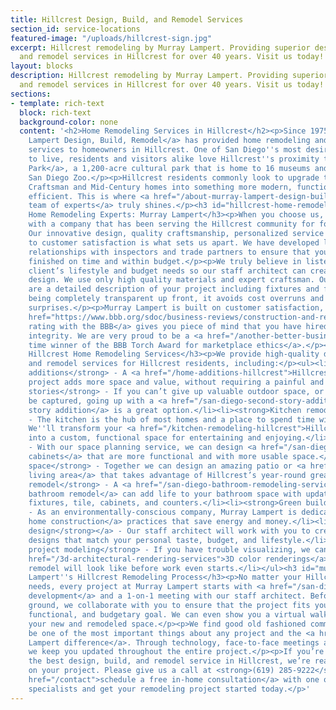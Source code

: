 ```yaml
---
title: Hillcrest Design, Build, and Remodel Services
section_id: service-locations
featured-image: "/uploads/hillcrest-sign.jpg"
excerpt: Hillcrest remodeling by Murray Lampert. Providing superior design, build,
  and remodel services in Hillcrest for over 40 years. Visit us today!
layout: blocks
description: Hillcrest remodeling by Murray Lampert. Providing superior design, build,
  and remodel services in Hillcrest for over 40 years. Visit us today!
sections:
- template: rich-text
  block: rich-text
  background-color: none
  content: '<h2>Home Remodeling Services in Hillcrest</h2><p>Since 1975, <a href="/about-murray-lampert-design-build-remodel">Murray
    Lampert Design, Build, Remodel</a> has provided home remodeling and design-build
    services to homeowners in Hillcrest. One of San Diego''s most desirable places
    to live, residents and visitors alike love Hillcrest''s proximity to <a href="https://www.balboapark.org/">Balboa
    Park</a>, a 1,200-acre cultural park that is home to 16 museums and the world-famous
    San Diego Zoo.</p><p>Hillcrest residents commonly look to upgrade their traditional
    Craftsman and Mid-Century homes into something more modern, functional, and energy
    efficient. This is where <a href="/about-murray-lampert-design-build-remodel#team-members">our
    team of experts</a> truly shines.</p><h3 id="hillcrest-home-remodeling-experts-murray-lampert">Hillcrest
    Home Remodeling Experts: Murray Lampert</h3><p>When you choose us, you’re working
    with a company that has been serving the Hillcrest community for four generations.
    Our innovative design, quality craftsmanship, personalized service and dedication
    to customer satisfaction is what sets us apart. We have developed longstanding
    relationships with inspectors and trade partners to ensure that your project is
    finished on time and within budget.</p><p>We truly believe in listening to our
    client’s lifestyle and budget needs so our staff architect can create a custom
    design. We use only high quality materials and expert craftsman. Our specifications
    are a detailed description of your project including fixtures and finishes. By
    being completely transparent up front, it avoids cost overruns and unnecessary
    surprises.</p><p>Murray Lampert is built on customer satisfaction, and our <a
    href="https://www.bbb.org/sdoc/business-reviews/construction-and-remodeling-services/murray-lampert-design-build-remodel-in-san-diego-ca-100554/#bbbonlineclick">A+
    rating with the BBB</a> gives you piece of mind that you have hired a firm with
    integrity. We are very proud to be a <a href="/another-better-business-bureau-torch-award/">four
    time winner of the BBB Torch Award for marketplace ethics</a>.</p><h3 id="our-hillcrest-home-remodeling-services">Our
    Hillcrest Home Remodeling Services</h3><p>We provide high-quality design, build,
    and remodel services for Hillcrest residents, including:</p><ul><li><strong>Room
    additions</strong> - A <a href="/home-additions-hillcrest">Hillcrest home addition</a>
    project adds more space and value, without requiring a painful and costly move.</li><li><strong>Second
    stories</strong> - If you can’t give up valuable outdoor space, or a view can
    be captured, going up with a <a href="/san-diego-second-story-addition/">second
    story addition</a> is a great option.</li><li><strong>Kitchen remodels</strong>
    - The kitchen is the hub of most homes and a place to spend time with your family.
    We''ll transform your <a href="/kitchen-remodeling-hillcrest">Hillcrest kitchen</a>
    into a custom, functional space for entertaining and enjoying.</li><li><strong>Cabinets</strong>
    - With our space planning service, we can design <a href="/san-diego-custom-cabinet-construction-services">custom
    cabinets</a> that are more functional and with more usable space.</li><li><strong>Outdoor
    space</strong> - Together we can design an amazing patio or <a href="/san-diego-outdoor-living-space-design/">outdoor
    living area</a> that takes advantage of Hillcrest’s year-round great weather.</li><li><strong>Bathroom
    remodel</strong> - A <a href="/san-diego-bathroom-remodeling-services">custom
    bathroom remodel</a> can add life to your bathroom space with updated plumbing
    fixtures, tile, cabinets, and counters.</li><li><strong>Green building</strong>
    - As an environmentally-conscious company, Murray Lampert is dedicated to <a href="/san-diego-green-home-construction">green
    home construction</a> practices that save energy and money.</li><li><a href="/san-diego-architectural-design-services"><strong>Architectural
    design</strong></a> - Our staff architect will work with you to create unique
    designs that match your personal taste, budget, and lifestyle.</li><li><strong>3D
    project modeling</strong> - If you have trouble visualizing, we can show you <a
    href="/3d-architectural-rendering-services">3D color renderings</a> of what your
    remodel will look like before work even starts.</li></ul><h3 id="murray-lampert-s-hillcrest-remodeling-process">Murray
    Lampert''s Hillcrest Remodeling Process</h3><p>No matter your Hillcrest home remodeling
    needs, every project at Murray Lampert starts with <a href="/san-diego-home-design-services">design
    development</a> and a 1-on-1 meeting with our staff architect. Before ever breaking
    ground, we collaborate with you to ensure that the project fits your design, style,
    functional, and budgetary goal. We can even show you a virtual walkthrough of
    your new and remodeled space.</p><p>We find good old fashioned communication to
    be one of the most important things about any project and the <a href="/about-murray-lampert-design-build-remodel">Murray
    Lampert difference</a>. Through technology, face-to-face meetings and by phone,
    we keep you updated throughout the entire project.</p><p>If you’re looking for
    the best design, build, and remodel service in Hillcrest, we’re ready to take
    on your project. Please give us a call at <strong>(619) 285-9222</strong> to <a
    href="/contact">schedule a free in-home consultation</a> with one of our design
    specialists and get your remodeling project started today.</p>'
---
```


